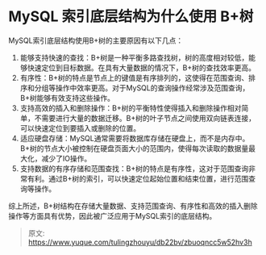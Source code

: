 # MySQL 索引底层结构为什么使用 B+树

MySQL索引底层结构使用B+树的主要原因有以下几点：

1. 能够支持快速的查找：B+树是一种平衡多路查找树，树的高度相对较低，能够快速定位到目标数据。在具有大量数据的情况下，B+树的查找效率更高。
2. 有序性：B+树的特点是节点上的键值是有序排列的，这使得在范围查询、排序和分组等操作中效率更高。对于MySQL的查询操作经常涉及范围查询，B+树能够有效支持这些操作。
3. 支持高效的插入和删除操作：B+树的平衡特性使得插入和删除操作相对简单，不需要进行大量的数据迁移。B+树的叶子节点之间使用双向链表连接，可以快速定位到要插入或删除的位置。
4. 适应硬盘存储：MySQL通常需要将数据库存储在硬盘上，而不是内存中。B+树的节点大小被控制在硬盘页面大小的范围内，使得每次读取的数据量最大化，减少了IO操作。
5. 支持数据的有序存储和范围查找：B+树的特点是有序性，这对于范围查询非常有利。通过B+树的索引，可以快速定位起始位置和结束位置，进行范围查询等操作。

综上所述，B+树结构在存储大量数据、支持范围查询、有序性和高效的插入删除操作等方面具有优势，因此被广泛应用于MySQL索引的底层结构。


> 原文: <https://www.yuque.com/tulingzhouyu/db22bv/zbuoqncc5w52hv3h>
